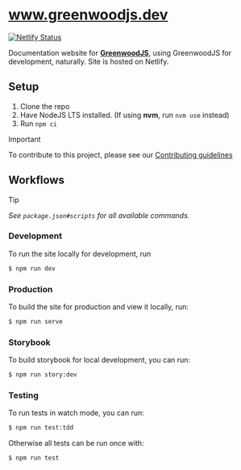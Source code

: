 <!-- eslint-disable markdown/no-missing-label-refs -->
# www.greenwoodjs.dev

[![Netlify Status](https://api.netlify.com/api/v1/badges/c7837ab5-866a-4bdf-b538-5adbd17d2a20/deploy-status)](https://app.netlify.com/sites/super-tapioca-5987ce/deploys)

Documentation website for [**GreenwoodJS**](https://www.greenwoodjs.dev/), using GreenwoodJS for development, naturally. Site is hosted on Netlify.

## Setup

1. Clone the repo
1. Have NodeJS LTS installed. (If using **nvm**, run `nvm use` instead)
1. Run `npm ci`

> [!IMPORTANT]
> To contribute to this project, please see our [Contributing guidelines](./CONTRIBUTING.md)

## Workflows

> [!TIP]  
> _See `package.json#scripts` for all available commands._

### Development

To run the site locally for development, run

```sh
$ npm run dev
```

### Production

To build the site for production and view it locally, run:

```sh
$ npm run serve
```

### Storybook

To build storybook for local development, you can run:

```sh
$ npm run story:dev
```

### Testing

To run tests in watch mode, you can run:

```sh
$ npm run test:tdd
```

Otherwise all tests can be run once with:

```sh
$ npm run test
```
